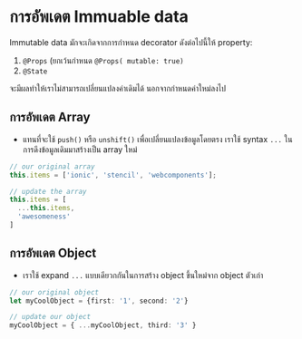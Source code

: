 # การอัพเดต Immuable data

Immutable data มักจะเกิดจากการกำหนด decorator ดังต่อไปนี้ให้ property:
1. `@Props` (ยกเว้นกำหนด `@Props( mutable: true)`
2. `@State`

จะมีผลทำให้เราไม่สามารถเปลี่ยนแปลงค่าเดิมได้ นอกจากกำหนดค่าใหม่ลงไป

## การอัพเดต Array

- แทนที่จะใช้ `push()` หรือ `unshift()` เพื่อเปลี่ยนแปลงข้อมูลโดยตรง เราใช้ syntax `...` ในการดึงข้อมูลเดิมมาสร้างเป็น array ใหม่

```ts
// our original array
this.items = ['ionic', 'stencil', 'webcomponents'];

// update the array
this.items = [
  ...this.items,
  'awesomeness'
]
```

## การอัพเดต Object

- เราใช้ expand `...` แบบเดียวกกันในการสร้าง object ขึ้นใหม่จาก object ตัวเก่า

```ts
// our original object
let myCoolObject = {first: '1', second: '2'}

// update our object
myCoolObject = { ...myCoolObject, third: '3' }
```
